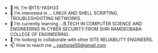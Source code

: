 - 👋 Hi, I’m @ITS-YASH33
- 👀 I’m interested in ... LINUX AND SHELL SCRIPTING, TROUBLESHOOTING NETWORKS.
- 🌱 I’m currently learning ...B.TECH IN COMPUTER SCIENCE AND ENGINEERING IN CYBER SECURITY FROM SHRI RAMDEOBABA COLLEGE OF ENGINEERING.
- 💞️ I’m looking to collaborate with other SITE RELIABILITY ENGINEERS.  
- 📫 How to reach me ...yashpise50@gmail.com

<!---
🚀 Passionate Software Engineer with a diverse skill set spanning multiple domains. Specializing in Data Structures and Algorithms (DSA) and proficient in C++ development, I am adept at crafting efficient and scalable solutions to complex problems.

💻 My expertise extends to cloud computing platforms such as AWS and Microsoft Azure, where I leverage the power of the cloud to build resilient and high-performing applications. Additionally, I excel in web development, with hands-on experience in React.js and Node.js, allowing me to create dynamic and interactive web applications.

🐧 I thrive in Linux-Unix environments and deeply understand system architecture and administration. As a polyglot programmer, I am proficient in GO Lang. I continuously explore new languages and frameworks to broaden my skill set and stay adaptable in the ever-evolving tech landscape.

🏆 An avid participant in Competitive Programming competitions, I continuously sharpen my algorithmic and problem-solving skills, pushing the boundaries of what's possible in software development. My expertise in Database Management Systems (DBMS) and MYSQL enables me to design and optimize data-driven solutions that meet the demands of modern applications.

🔍 I seek opportunities to leverage my diverse skill set and contribute to impactful projects in a collaborative and dynamic environment. Let's connect and explore how we can drive innovation together!
--->

